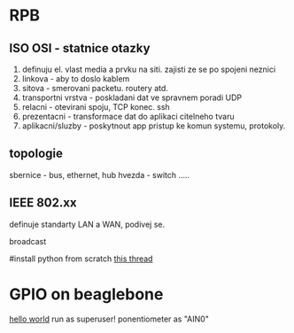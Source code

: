 # RPB

## ISO OSI - statnice otazky
1. definuju el. vlast media a prvku na siti. zajisti ze se po spojeni neznici
2. linkova  - aby to doslo kablem
3. sitova - smerovani packetu. routery atd.
4. transportni vrstva - poskladani dat ve spravnem poradi UDP
5. relacni - otevirani spoju, TCP konec. ssh
6. prezentacni - transformace dat do aplikaci citelneho tvaru
7. aplikacni/sluzby - poskytnout app pristup ke komun systemu, protokoly.

## topologie
sbernice - bus, ethernet, hub
hvezda - switch
.....

## IEEE 802.xx

definuje standarty LAN a WAN, podivej se.

broadcast

#install python from scratch
[this thread](https://askubuntu.com/questions/682869/how-do-i-install-a-different-python-version-using-apt-get)

# GPIO on beaglebone
[hello world](https://learn.adafruit.com/setting-up-io-python-library-on-beaglebone-black/gpio) run as superuser!
ponentiometer as "AIN0"
